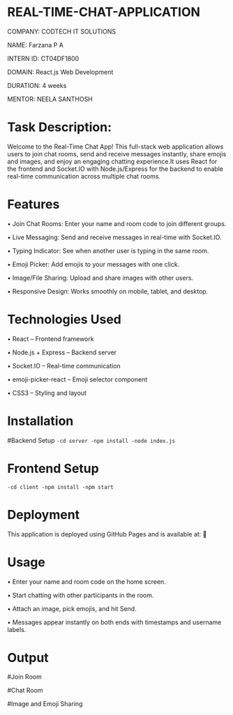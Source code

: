 # REAL-TIME-CHAT-APPLICATION

COMPANY: CODTECH IT SOLUTIONS

NAME: Farzana P A

INTERN ID: CT04DF1800

DOMAIN: React.js Web Development

DURATION: 4 weeks

MENTOR: NEELA SANTHOSH

# Task Description:

Welcome to the Real-Time Chat App! This full-stack web application allows users to join chat rooms, send and receive messages instantly, share emojis and images, and enjoy an engaging chatting experience.It uses React for the frontend and Socket.IO with Node.js/Express for the backend to enable real-time communication across multiple chat rooms.

# Features

•	Join Chat Rooms: Enter your name and room code to join different groups.

•	Live Messaging: Send and receive messages in real-time with Socket.IO.

•	Typing Indicator: See when another user is typing in the same room.

•	Emoji Picker: Add emojis to your messages with one click.

•	Image/File Sharing: Upload and share images with other users.

•	Responsive Design: Works smoothly on mobile, tablet, and desktop.

# Technologies Used

•	React – Frontend framework

•	Node.js + Express – Backend server

•	Socket.IO – Real-time communication

•	emoji-picker-react – Emoji selector component

•	CSS3 – Styling and layout

# Installation

#Backend Setup
``
-cd server
-npm install
-node index.js
``
# Frontend Setup
``
-cd client
-npm install
-npm start
``

# Deployment

This application is deployed using GitHub Pages and is available at:
🔗

# Usage

•	Enter your name and room code on the home screen.

•	Start chatting with other participants in the room.

•	Attach an image, pick emojis, and hit Send.

•	Messages appear instantly on both ends with timestamps and username labels.

# Output

#Join Room  

#Chat Room    

#Image and Emoji Sharing  

